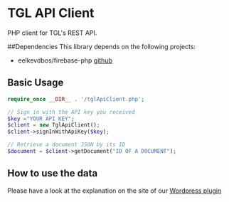 TGL API Client
============

PHP client for TGL's REST API.

##Dependencies
This library depends on the following projects:
- eelkevdbos/firebase-php [github](https://github.com/eelkevdbos/firebase-php/releases/tag/0.1.3)

## Basic Usage

```php
require_once __DIR__ . '/tglApiClient.php';

// Sign in with the API key you received
$key ="YOUR API KEY";
$client = new TglApiClient();
$client->signInWithApiKey($key);

// Retrieve a document JSON by its ID
$document = $client->getDocument("ID OF A DOCUMENT");

```

## How to use the data
Please have a look at the explanation on the site of our [Wordpress plugin]()